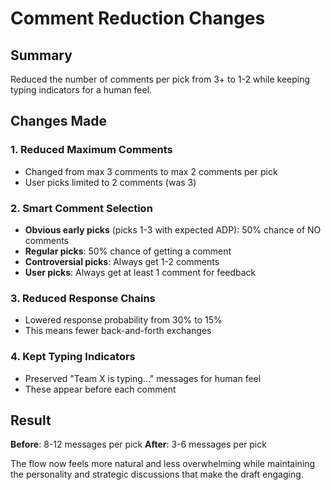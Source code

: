 # Comment Reduction Changes

## Summary
Reduced the number of comments per pick from 3+ to 1-2 while keeping typing indicators for a human feel.

## Changes Made

### 1. **Reduced Maximum Comments**
- Changed from max 3 comments to max 2 comments per pick
- User picks limited to 2 comments (was 3)

### 2. **Smart Comment Selection**
- **Obvious early picks** (picks 1-3 with expected ADP): 50% chance of NO comments
- **Regular picks**: 50% chance of getting a comment
- **Controversial picks**: Always get 1-2 comments
- **User picks**: Always get at least 1 comment for feedback

### 3. **Reduced Response Chains**
- Lowered response probability from 30% to 15%
- This means fewer back-and-forth exchanges

### 4. **Kept Typing Indicators**
- Preserved "Team X is typing..." messages for human feel
- These appear before each comment

## Result
**Before**: 8-12 messages per pick
**After**: 3-6 messages per pick

The flow now feels more natural and less overwhelming while maintaining the personality and strategic discussions that make the draft engaging. 